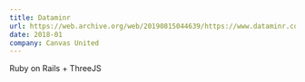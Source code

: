 ```yaml
---
title: Dataminr
url: https://web.archive.org/web/20190815044639/https://www.dataminr.com/
date: 2018-01
company: Canvas United
---
```


Ruby on Rails + ThreeJS